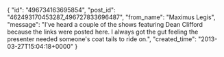  {
   "id": "496734163695854",
   "post_id": "462493170453287_496727833696487",
   "from_name": "Maximus Legis",
   "message": "I've heard a couple of the shows featuring Dean Clifford because the links were posted here. I always got the gut feeling the presenter needed someone's coat tails to ride on.",
   "created_time": "2013-03-27T15:04:18+0000"
 }
